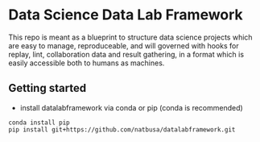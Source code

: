 # Data Science Data Lab Framework

This repo is meant as a blueprint to structure data science projects
which are easy to manage, reproduceable, and will governed with hooks for
replay, lint, collaboration data and result gathering, in a format
which is easily accessible both to humans as machines.

## Getting started

- install datalabframework via conda or pip (conda is recommended)

```
conda install pip
pip install git+https://github.com/natbusa/datalabframework.git
```
